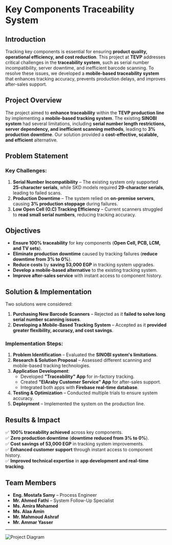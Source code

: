 # Key Components Traceability System  

## Introduction  
Tracking key components is essential for ensuring **product quality, operational efficiency, and cost reduction**. This project at **TEVP** addresses critical challenges in the **traceability system**, such as serial number incompatibility, server downtime, and inefficient barcode scanning. To resolve these issues, we developed a **mobile-based traceability system** that enhances tracking accuracy, prevents production delays, and improves after-sales support.  

## Project Overview  
The project aimed to **enhance traceability** within the **TEVP production line** by implementing a **mobile-based tracking system**. The existing **SINOBI system** had several limitations, including **serial number length restrictions, server dependency, and inefficient scanning methods**, leading to **3% production downtime**. Our solution provided a **cost-effective, scalable, and efficient** alternative.  

## Problem Statement  
### **Key Challenges:**  
1. **Serial Number Incompatibility** – The existing system only supported **25-character serials**, while SKD models required **29-character serials**, leading to failed scans.  
2. **Production Downtime** – The system relied on **on-premise servers**, causing **3% production stoppage** during failures.  
3. **Low Open Cell (O.C) Tracking Efficiency** – Current scanners struggled to **read small serial numbers**, reducing tracking accuracy.  

## Objectives  
- **Ensure 100% traceability** for key components (**Open Cell, PCB, LCM, and TV sets**).  
- **Eliminate production downtime** caused by tracking failures (**reduce downtime from 3% to 0%**).  
- **Reduce costs** by **saving 53,000 EGP** in tracking system upgrades.  
- **Develop a mobile-based alternative** to the existing tracking system.  
- **Improve after-sales service** with instant access to component history.  

## Solution & Implementation  
Two solutions were considered:  

1. **Purchasing New Barcode Scanners** – Rejected as it **failed to solve long serial number scanning issues**.  
2. **Developing a Mobile-Based Tracking System** – Accepted as it **provided greater flexibility, accuracy, and cost savings**.  

### **Implementation Steps:**  
1. **Problem Identification** – Evaluated the **SINOBI system's limitations**.  
2. **Research & Solution Proposal** – Assessed different scanning and mobile-based tracking technologies.  
3. **Application Development**:  
   - Developed **"Traceability" App** for in-factory tracking.  
   - Created **"ElAraby Customer Service" App** for after-sales support.  
   - Integrated both apps with **Firebase real-time database**.  
4. **Testing & Optimization** – Conducted multiple trials to ensure system accuracy.  
5. **Deployment** – Implemented the system on the production line.  

## Results & Impact  
✅ **100% traceability achieved** across key components.  
✅ **Zero production downtime** (**downtime reduced from 3% to 0%**).  
✅ **Cost savings of 53,000 EGP** in tracking system improvements.  
✅ **Enhanced customer support** through instant access to component history.  
✅ **Improved technical expertise** in **app development and real-time tracking**.  

## Team Members  
- **Eng. Mostafa Samy** – Process Engineer  
- **Mr. Ahmed Fathi** – System Follow-Up Specialist  
- **Ms. Amira Mohamed**  
- **Ms. Alaa Amin**  
- **Mr. Mahmoud Ashraf**  
- **Mr. Ammar Yasser**  

---

![Project Diagram](T-image.png)  
